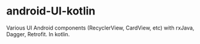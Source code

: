 # android-UI-kotlin
Various UI Android components (RecyclerView, CardView, etc) with rxJava, Dagger, Retrofit. In kotlin.
